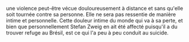 une violence peut-être vécue douloureusement à distance et sans qu'elle soit tournée contre sa personne. Elle ne sera pas ressentie de manière intime et personnelle. Cette douleur intime du monde qui va à sa perte, et bien que personnellement Stefan Zweig en ait été affecté puisqu'il a du trouver refuge au Brésil, est ce qui l'a peu à peu conduit au suicide. 